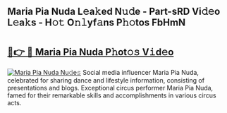 ## Maria Pia Nuda L𝚎a𝚔ed N𝚞𝚍e - Part-sRD Vi𝚍𝚎o L𝚎a𝚔s - H𝚘𝚝 O𝚗𝚕yf𝚊ns P𝚑𝚘tos FbHmN

# <h2><a href="http://kf0kl0d.oniu.top/?m=Maria+Pia+Nuda">🔗👉 🔴 Maria Pia Nuda P𝚑ot𝚘𝚜 V𝚒d𝚎o</a></h2>

[![Maria Pia Nuda Nu𝚍e𝚜](https://i.imgur.com/0qMVB7G.gif)](http://kf0kl0d.oniu.top/?m=Maria+Pia+Nuda)
Social media influencer Maria Pia Nuda, celebrated for sharing dance and lifestyle information, consisting of presentations and blogs. Exceptional circus performer Maria Pia Nuda, famed for their remarkable skills and accomplishments in various circus acts.  

